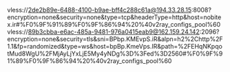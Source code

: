 vless://2de2b89e-6488-4100-b9ae-bff4c288c61a@194.33.28.15:8008?encryption=none&security=none&type=tcp&headerType=http&host=nobitex.ir#%F0%9F%91%89%F0%9F%86%94%20%40v2ray_configs_pool%60
vless://89b3cbba-e6ac-485a-9481-976a0415eab9@162.159.24.142:2096?encryption=none&security=tls&sni=BPbp.KMEvpS.iR&alpn=h2%2Chttp%2F1.1&fp=randomized&type=ws&host=bpBp.KmeVps.IR&path=%2FEHqNKpqotMud8WgU%2FMjAyLjYxLjE5My4yNDg%3D%3Fed%3D2560#%F0%9F%91%89%F0%9F%86%94%20%40v2ray_configs_pool%60
